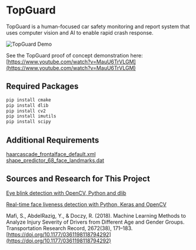 # TopGuard

TopGuard is a human-focused car safety monitoring and report system that uses computer vision and AI to enable rapid crash response.  
  
![TopGuard Demo](https://media.giphy.com/media/UBmzNONbR5Wkz72K4j/giphy.gif)  

See the TopGuard proof of concept demonstration here: [https://www.youtube.com/watch?v=MauU6TrVLGM](https://www.youtube.com/watch?v=MauU6TrVLGM)

## Required Packages


```bash
pip install cmake
pip install dlib
pip install cv2
pip install imutils
pip install scipy
```

## Additional Requirements

[haarcascade_frontalface_default.xml](https://github.com/opencv/opencv/tree/master/data/haarcascades)
[shape_predictor_68_face_landmarks.dat](https://github.com/davisking/dlib-models)


## Sources and Research for This Project

[Eye blink detection with OpenCV, Python and dlib](https://www.pyimagesearch.com/2017/04/24/eye-blink-detection-opencv-python-dlib/)

[Real-time face liveness detection with Python, Keras and OpenCV](https://towardsdatascience.com/real-time-face-liveness-detection-with-python-keras-and-opencv-c35dc70dafd3)

Mafi, S., AbdelRazig, Y., & Doczy, R. (2018). Machine Learning Methods to Analyze Injury Severity of Drivers from Different Age and Gender Groups. Transportation Research Record, 2672(38), 171–183. [https://doi.org/10.1177/0361198118794292](https://doi.org/10.1177/0361198118794292)

